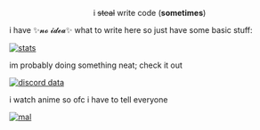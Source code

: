 <p align="center">
	i <strike>steal</strike> write code (<b>sometimes</b>)
</p>

i have ✨𝓷𝓸 𝓲𝓭𝓮𝓪✨ what to write here so just have some basic stuff:

[![stats](https://statistici.vercel.app/api?username=beyonik&show_icons=true&theme=react&hide_border=true)](https://statistici.vercel.app/api?username=beyonik&show_icons=true&theme=react&hide_border=true)

im probably doing something neat; check it out

[![discord data](https://lanyard-profile-readme.vercel.app/api/661265409626079272?idleMessage=sleeping)](https://discord.com/users/661265409626079272)

i watch anime so ofc i have to tell everyone

[![mal](https://mal-card.vercel.app/api/card?username=beyonik)](https://myanimelist.net/profile/beyonik)
